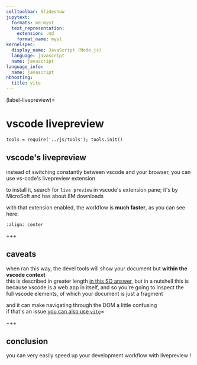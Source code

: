 ```yaml
---
celltoolbar: Slideshow
jupytext:
  formats: md:myst
  text_representation:
    extension: .md
    format_name: myst
kernelspec:
  display_name: JavaScript (Node.js)
  language: javascript
  name: javascript
language_info:
  name: javascript
nbhosting:
  title: vite
---
```


(label-livepreview)=

# vscode livepreview

```{code-cell}
tools = require('../js/tools'); tools.init()
```

## vscode's livepreview

instead of switching constantly between vscode and your browser, you can use vs-code's livepreview extension

to install it, search for `live preview` in vscode's extension pane; it's by MicroSoft and has about 8M downloads

with that extension enabled, the workflow is **much faster**, as you can see here:

```{image} media/vs-code-livepreview.gif
:align: center
```

+++

## caveats

when ran this way, the devel tools will show your document but **within the vscode context**  
this is described in greater length [in this SO answer](https://stackoverflow.com/questions/73406192/vs-codes-live-preview-extension-element-section-doesnt-seems-to-work-properly), but in a nutshell this is because vscode is a web app in itself, and so you're going to inspect the full vscode elements, of which your document is just a fragment  

and it can make navigating through the DOM a little confusing  
if that's an issue [you can also use `vite`](label-vite)=

+++

## conclusion

you can very easily speed up your development workflow with livepreview !
